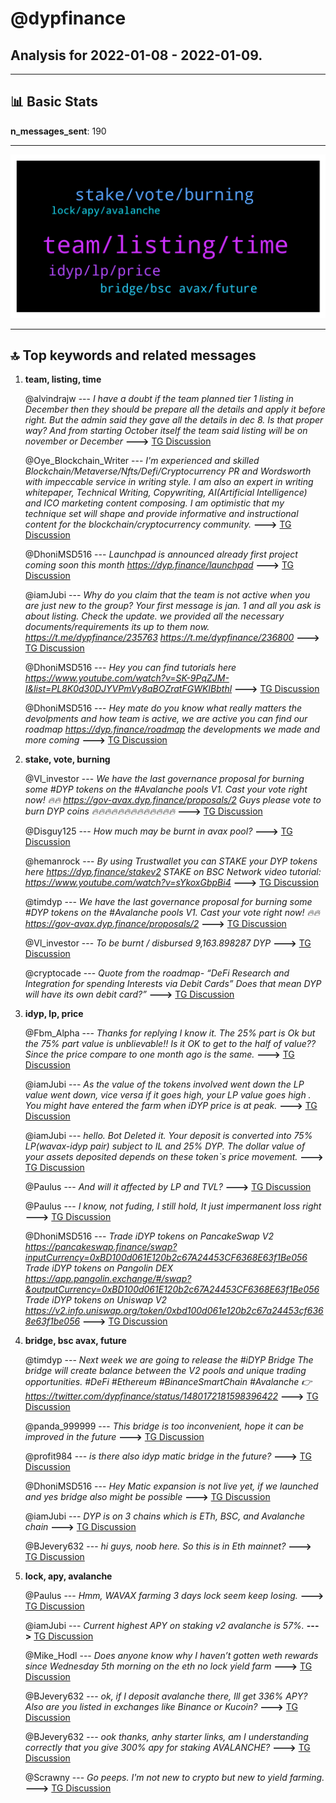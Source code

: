 # **@dypfinance**
 ## Analysis for **2022-01-08** - **2022-01-09**.

---

## 📊 **Basic Stats**

**n_messages_sent**: 190

---
![wordcloud](dypfinance_1Days_wordcloud.png)

---


## 🔝 **Top keywords and related messages**

1. **team, listing, time**

    @alvindrajw --- *I have a doubt if the team planned tier 1 listing in December then they should be prepare all the details and apply it before right. But the admin said they gave all the details in dec 8. Is that proper way? And from starting October itself the team said listing will be on november or December* **--->** [TG Discussion](https://t.me/dypfinance/238145)

    @Oye_Blockchain_Writer --- *I'm experienced and skilled Blockchain/Metaverse/Nfts/Defi/Cryptocurrency PR and Wordsworth with impeccable service in writing style.  I am also an expert in writing whitepaper, Technical Writing, Copywriting, AI(Artificial Intelligence) and ICO marketing content composing.  I am optimistic that my technique set will shape and provide informative and instructional content for the blockchain/cryptocurrency community.* **--->** [TG Discussion](https://t.me/dypfinance/237962)

    @DhoniMSD516 --- *Launchpad is announced already first project coming soon this month https://dyp.finance/launchpad* **--->** [TG Discussion](https://t.me/dypfinance/238159)

    @iamJubi --- *Why do you claim that the team is not active when you are just new to the group? Your first message is jan. 1 and all you ask is about listing.  Check the update. we provided all the necessary documents/requirements its up to them now. https://t.me/dypfinance/235763  https://t.me/dypfinance/236800* **--->** [TG Discussion](https://t.me/dypfinance/238108)

    @DhoniMSD516 --- *Hey you can find tutorials here https://www.youtube.com/watch?v=SK-9PqZJM-I&list=PL8K0d30DJYVPmVy8aBOZratFGWKIBbthl* **--->** [TG Discussion](https://t.me/dypfinance/237856)

    @DhoniMSD516 --- *Hey mate do you know what really matters the devolpments and how team is active, we are active you can find our roadmap https://dyp.finance/roadmap the developments we made and more coming* **--->** [TG Discussion](https://t.me/dypfinance/238115)

2. **stake, vote, burning**

    @Vl_investor --- *We have the last governance proposal for burning some #DYP tokens on the #Avalanche pools V1.  Cast your vote right now! 🔥🔥 https://gov-avax.dyp.finance/proposals/2   Guys please vote to burn DYP coins 🔥🔥🔥🔥🔥🔥🔥🔥🔥🔥🔥🔥🔥* **--->** [TG Discussion](https://t.me/dypfinance/237992)

    @Disguy125 --- *How much may be burnt in avax pool?* **--->** [TG Discussion](https://t.me/dypfinance/238012)

    @hemanrock --- *By using Trustwallet you can STAKE your DYP tokens here https://dyp.finance/stakev2  STAKE on BSC Network video tutorial: https://www.youtube.com/watch?v=sYkoxGbpBi4* **--->** [TG Discussion](https://t.me/dypfinance/237767)

    @timdyp --- *We have the last governance proposal for burning some #DYP tokens on the #Avalanche pools V1.  Cast your vote right now! 🔥🔥 https://gov-avax.dyp.finance/proposals/2* **--->** [TG Discussion](https://t.me/dypfinance/237951)

    @Vl_investor --- *To be burnt / disbursed  9,163.898287 DYP* **--->** [TG Discussion](https://t.me/dypfinance/238014)

    @cryptocade --- *Quote from the roadmap- “DeFi Research and Integration for spending Interests via Debit Cards” Does that mean DYP will have its own debit card?”* **--->** [TG Discussion](https://t.me/dypfinance/237800)

3. **idyp, lp, price**

    @Fbm_Alpha --- *Thanks for replying I know it. The 25% part is Ok but the 75% part value is unblievable!! Is it OK to get to the half of value?? Since the price compare to one month ago is the same.* **--->** [TG Discussion](https://t.me/dypfinance/237913)

    @iamJubi --- *As the value of the tokens involved went down the LP value went down, vice versa if it goes high, your LP value goes high . You might have entered the farm when iDYP price is at peak.* **--->** [TG Discussion](https://t.me/dypfinance/237914)

    @iamJubi --- *hello. Bot Deleted it. Your deposit is converted into 75% LP(wavax-idyp pair) subject to IL and 25% DYP. The dollar value of your assets deposited depends on these token`s price movement.* **--->** [TG Discussion](https://t.me/dypfinance/237912)

    @Paulus --- *And will it affected by LP and TVL?* **--->** [TG Discussion](https://t.me/dypfinance/238177)

    @Paulus --- *I know, not fuding, I still hold, It just impermanent loss right* **--->** [TG Discussion](https://t.me/dypfinance/237976)

    @DhoniMSD516 --- *Trade iDYP tokens on PancakeSwap V2 https://pancakeswap.finance/swap?inputCurrency=0xBD100d061E120b2c67A24453CF6368E63f1Be056  Trade iDYP tokens on Pangolin DEX https://app.pangolin.exchange/#/swap?&outputCurrency=0xBD100d061E120b2c67A24453CF6368E63f1Be056  Trade iDYP tokens on Uniswap V2 https://v2.info.uniswap.org/token/0xbd100d061e120b2c67a24453cf6368e63f1be056* **--->** [TG Discussion](https://t.me/dypfinance/238190)

4. **bridge, bsc avax, future**

    @timdyp --- *Next week we are going to release the #iDYP Bridge  The bridge will create balance between the V2 pools and unique trading opportunities.  #DeFi #Ethereum #BinanceSmartChain #Avalanche  👉https://twitter.com/dypfinance/status/1480172181598396422* **--->** [TG Discussion](https://t.me/dypfinance/238219)

    @panda_999999 --- *This bridge is too inconvenient, hope it can be improved in the future* **--->** [TG Discussion](https://t.me/dypfinance/237864)

    @profit984 --- *is there also idyp matic bridge in the future?* **--->** [TG Discussion](https://t.me/dypfinance/238248)

    @DhoniMSD516 --- *Hey Matic expansion is not live yet, if we launched and yes bridge also might be possible* **--->** [TG Discussion](https://t.me/dypfinance/238249)

    @iamJubi --- *DYP is on 3 chains which is ETh, BSC, and Avalanche chain* **--->** [TG Discussion](https://t.me/dypfinance/237830)

    @BJevery632 --- *hi guys, noob here.  So this is in Eth mainnet?* **--->** [TG Discussion](https://t.me/dypfinance/237829)

5. **lock, apy, avalanche**

    @Paulus --- *Hmm, WAVAX farming 3 days lock seem keep losing.* **--->** [TG Discussion](https://t.me/dypfinance/237974)

    @iamJubi --- *Current highest APY on staking v2 avalanche is 57%.* **--->** [TG Discussion](https://t.me/dypfinance/237832)

    @Mike_Hodl --- *Does anyone know why I haven’t gotten weth rewards since Wednesday 5th morning on the eth no lock yield farm* **--->** [TG Discussion](https://t.me/dypfinance/237758)

    @BJevery632 --- *ok, if I deposit avalanche there, Ill get 336% APY? Also are you listed in exchanges like Binance or Kucoin?* **--->** [TG Discussion](https://t.me/dypfinance/237835)

    @BJevery632 --- *ook thanks, anhy starter links, am I understanding correctly that you give 300% apy for staking AVALANCHE?* **--->** [TG Discussion](https://t.me/dypfinance/237831)

    @Scrawny --- *Go peeps.   I'm not new to crypto but new to yield farming.* **--->** [TG Discussion](https://t.me/dypfinance/238088)

